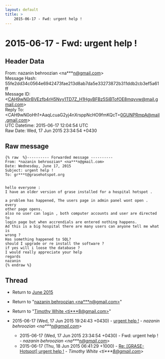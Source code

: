 ```yaml
---
layout: default
title: >
    2015-06-17 - Fwd: urgent help !
---
```


# 2015-06-17 - Fwd: urgent help !

## Header Data

From: nazanin behroozian \<na***n@gmail.com\><br>
Message Hash: 55fe2dd34c0564e6942473fae213d8ab7da5e33273872b311ddb2cb3ef5a61ff<br>
Message ID: \<CAH9wN0rBVEzfb4rH5Nvy1TD7Z_H1HgyBFBz5SiBTofOE8mqvvw@mail.gmail.com\><br>
Reply To: \<CAH9wN0oHh1+AaqLcuaG2yj4nXrsppNcHO9fmKQcT=0GUNPRmpA@mail.gmail.com\><br>
UTC Datetime: 2015-06-17 12:04:54 UTC<br>
Raw Date: Wed, 17 Jun 2015 23:34:54 +0430<br>

## Raw message

```
{% raw  %}---------- Forwarded message ----------
From: *nazanin behroozian* <na***n@gmail.com>
Date: Wednesday, June 17, 2015
Subject: urgent help !
To: gr***t@grasehotspot.org


hello everyone :
I have an older version of grase installed for a hospital hotspot .

a problem has happened, The users page in admin panel wont open . every
other page opens.
also no user can login , both computer accounts and user are directed to
login page but when accrendials are entered nothing happens.
Ad this is a big hospital there are many users can anyone tell me what is
wrong ?
Has something happened to SQL?
should I upgrade or re install the software ?
if yes will i loose the database ?
I would really appreciate your help
regards
nazanin
{% endraw %}
```

## Thread

+ Return to [June 2015](/archive/2015/06)

+ Return to "[nazanin behroozian <na***n<span>@</span>gmail.com>](/authors/na___n_at_gmail_com)"
+ Return to "[Timothy White <ti***8<span>@</span>gmail.com>](/authors/ti___8_at_gmail_com)"

+ 2015-06-17 (Wed, 17 Jun 2015 19:24:43 +0430) - [urgent help !](/archive/2015/06/b9daa9f277bce46bad8520515073b915fb796bc4ac074f91ae0ac3cb1615e0cf) - _nazanin behroozian \<na***n@gmail.com\>_
  + 2015-06-17 (Wed, 17 Jun 2015 23:34:54 +0430) - Fwd: urgent help ! - _nazanin behroozian \<na***n@gmail.com\>_
  + 2015-06-17 (Thu, 18 Jun 2015 06:41:29 +1000) - [Re: [GRASE-Hotspot] urgent help !](/archive/2015/06/c4df901df545ce3642c42599a2d625642c857c5451bd50c9ff7b4171ca4f4c66) - _Timothy White \<ti***8@gmail.com\>_

